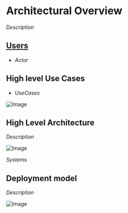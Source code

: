 # Architectural Overview

_Description_

## [Users](Actors/README.md)

 * _Actor_

## High level Use Cases

* _UseCases_

![Image](UseCases/UseCases.png)

## High Level Architecture

_Description_

![Image](Systems/Architecture.png)

_Systems_


## Deployment model

_Description_

![Image](Systems/Deployment.png)

